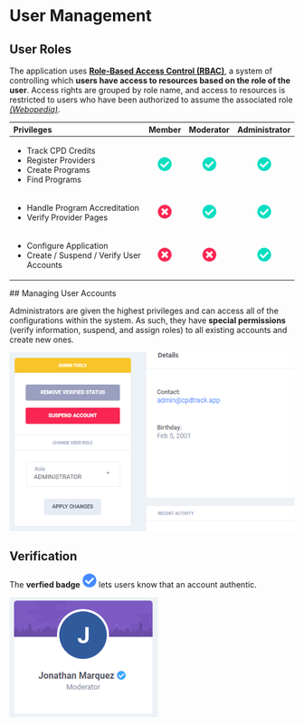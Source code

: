 # User Management

## User Roles

The application uses [**Role-Based Access Control \(RBAC\)**](https://en.wikipedia.org/wiki/Role-based_access_control), a system of controlling which **users have access to resources based on the role of the user**. Access rights are grouped by role name, and access to resources is restricted to users who have been authorized to assume the associated role [_\(Webopedia\)_](https://www.webopedia.com/TERM/R/RBAC.html).

<table>
  <thead>
    <tr>
      <th style="text-align:left">Privileges</th>
      <th style="text-align:center">Member</th>
      <th style="text-align:center">Moderator</th>
      <th style="text-align:center">Administrator</th>
    </tr>
  </thead>
  <tbody>
    <tr>
      <td style="text-align:left">
        <ul>
          <li>Track CPD Credits</li>
          <li>Register Providers</li>
          <li>Create Programs</li>
          <li>Find Programs</li>
        </ul>
      </td>
      <td style="text-align:center">
        <img src="../../.gitbook/assets/fa-check-circle-g (1).png" alt/>
      </td>
      <td style="text-align:center">
        <img src="../../.gitbook/assets/fa-check-circle-g (3).png" alt/>
      </td>
      <td style="text-align:center">
        <img src="../../.gitbook/assets/fa-check-circle-g (4).png" alt/>
      </td>
    </tr>
    <tr>
      <td style="text-align:left">
        <ul>
          <li>Handle Program Accreditation</li>
          <li>Verify Provider Pages</li>
        </ul>
      </td>
      <td style="text-align:center">
        <img src="../../.gitbook/assets/fa-times-circle-r (2).png" alt/>
      </td>
      <td style="text-align:center">
        <img src="../../.gitbook/assets/fa-check-circle-g.png" alt/>
      </td>
      <td style="text-align:center">
        <img src="../../.gitbook/assets/fa-check-circle-g (2).png" alt/>
      </td>
    </tr>
    <tr>
      <td style="text-align:left">
        <ul>
          <li>Configure Application</li>
          <li>Create / Suspend / Verify User Accounts</li>
        </ul>
      </td>
      <td style="text-align:center">
        <img src="../../.gitbook/assets/fa-times-circle-r (2).png" alt/>
      </td>
      <td style="text-align:center">
        <img src="../../.gitbook/assets/fa-times-circle-r (2).png" alt/>
      </td>
      <td style="text-align:center">
        <img src="../../.gitbook/assets/fa-check-circle-g (5).png" alt/>
      </td>
    </tr>
  </tbody>
</table>## Managing User Accounts

Administrators are given the highest privileges and can access all of the configurations within the system. As such, they have **special permissions** \(verify information, suspend, and assign roles\) to all existing accounts and create new ones.

![](../../.gitbook/assets/users-actions%20%281%29.png)

## Verification

The **verfied badge** ![](../../.gitbook/assets/fa-check-circle-b%20%282%29.png) lets users know that an account authentic.

![](../../.gitbook/assets/users-verify.png)

